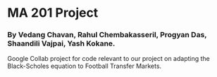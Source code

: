 
# MA 201 Project

### By Vedang Chavan, Rahul Chembakasseril, Progyan Das, Shaandili Vajpai, Yash Kokane.

Google Collab project for code relevant to our project on adapting the Black-Scholes equation to Football Transfer Markets.
